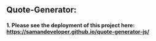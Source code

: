 ## Quote-Generator:
#### 1. Please see the deployment of this project here: https://samandeveloper.github.io/quote-generator-js/

